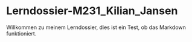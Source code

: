 # Lerndossier-M231_Kilian_Jansen

Willkommen zu meinem Lerndossier, dies ist ein Test, ob das Markdown funktioniert.
